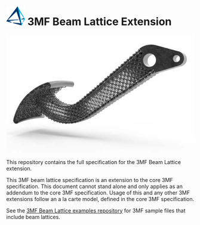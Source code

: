 # ![3mf logo](images/3mf_logo_50px.png) 3MF Beam Lattice Extension

![Lattice image](images/beamlattice_image1.png)

This repository contains the full specification for the 3MF Beam Lattice extension.

This 3MF beam lattice specification is an extension to the core 3MF specification. This document cannot stand alone and only applies as an addendum to the core 3MF specification. Usage of this and any other 3MF extensions follow an a la carte model, defined in the core 3MF specification.

See the [3MF Beam Lattice examples repository](https://github.com/3MFConsortium/3mf-samples/tree/master/examples/beam%20lattice) for 3MF sample files that include beam lattices.